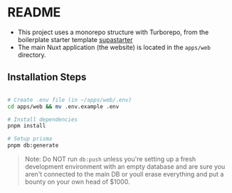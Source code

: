 # README


- This project uses a monorepo structure with Turborepo, from the boilerplate starter template [supastarter](https://supastarter.dev/docs/nuxt)
- The main Nuxt application (the website) is located in the `apps/web` directory.


## Installation Steps

```bash

# Create .env file (in ~/apps/web/.env)
cd apps/web && mv .env.example .env

# Install dependencies
pnpm install

# Setup prisma
pnpm db:generate
```

> Note: Do NOT run `db:push` unless you're setting up a fresh development environment with an empty database and are sure you aren't connected to the main DB or youll erase everything and put a bounty on your own head of $1000.
